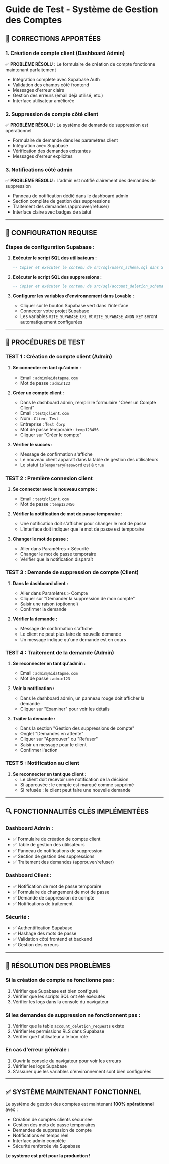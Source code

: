 # Guide de Test - Système de Gestion des Comptes

## 🚀 **CORRECTIONS APPORTÉES**

### 1. **Création de compte client (Dashboard Admin)**
✅ **PROBLÈME RÉSOLU** : Le formulaire de création de compte fonctionne maintenant parfaitement
- Intégration complète avec Supabase Auth
- Validation des champs côté frontend
- Messages d'erreur clairs
- Gestion des erreurs (email déjà utilisé, etc.)
- Interface utilisateur améliorée

### 2. **Suppression de compte côté client**
✅ **PROBLÈME RÉSOLU** : Le système de demande de suppression est opérationnel
- Formulaire de demande dans les paramètres client
- Intégration avec Supabase
- Vérification des demandes existantes
- Messages d'erreur explicites

### 3. **Notifications côté admin**
✅ **PROBLÈME RÉSOLU** : L'admin est notifié clairement des demandes de suppression
- Panneau de notification dédié dans le dashboard admin
- Section complète de gestion des suppressions
- Traitement des demandes (approuver/refuser)
- Interface claire avec badges de statut

---

## 🔧 **CONFIGURATION REQUISE**

### Étapes de configuration Supabase :

1. **Exécuter le script SQL des utilisateurs :**
   ```sql
   -- Copier et exécuter le contenu de src/sql/users_schema.sql dans Supabase SQL Editor
   ```

2. **Exécuter le script SQL des suppressions :**
   ```sql
   -- Copier et exécuter le contenu de src/sql/account_deletion_schema.sql dans Supabase SQL Editor
   ```

3. **Configurer les variables d'environnement dans Lovable :**
   - Cliquer sur le bouton Supabase vert dans l'interface
   - Connecter votre projet Supabase
   - Les variables `VITE_SUPABASE_URL` et `VITE_SUPABASE_ANON_KEY` seront automatiquement configurées

---

## 🧪 **PROCÉDURES DE TEST**

### **TEST 1 : Création de compte client (Admin)**

1. **Se connecter en tant qu'admin :**
   - Email : `admin@aidatapme.com`
   - Mot de passe : `admin123`

2. **Créer un compte client :**
   - Dans le dashboard admin, remplir le formulaire "Créer un Compte Client"
   - Email : `test@client.com`
   - Nom : `Client Test`
   - Entreprise : `Test Corp`
   - Mot de passe temporaire : `temp123456`
   - Cliquer sur "Créer le compte"

3. **Vérifier le succès :**
   - Message de confirmation s'affiche
   - Le nouveau client apparaît dans la table de gestion des utilisateurs
   - Le statut `isTemporaryPassword` est à `true`

### **TEST 2 : Première connexion client**

1. **Se connecter avec le nouveau compte :**
   - Email : `test@client.com`
   - Mot de passe : `temp123456`

2. **Vérifier la notification de mot de passe temporaire :**
   - Une notification doit s'afficher pour changer le mot de passe
   - L'interface doit indiquer que le mot de passe est temporaire

3. **Changer le mot de passe :**
   - Aller dans Paramètres > Sécurité
   - Changer le mot de passe temporaire
   - Vérifier que la notification disparaît

### **TEST 3 : Demande de suppression de compte (Client)**

1. **Dans le dashboard client :**
   - Aller dans Paramètres > Compte
   - Cliquer sur "Demander la suppression de mon compte"
   - Saisir une raison (optionnel)
   - Confirmer la demande

2. **Vérifier la demande :**
   - Message de confirmation s'affiche
   - Le client ne peut plus faire de nouvelle demande
   - Un message indique qu'une demande est en cours

### **TEST 4 : Traitement de la demande (Admin)**

1. **Se reconnecter en tant qu'admin :**
   - Email : `admin@aidatapme.com`
   - Mot de passe : `admin123`

2. **Voir la notification :**
   - Dans le dashboard admin, un panneau rouge doit afficher la demande
   - Cliquer sur "Examiner" pour voir les détails

3. **Traiter la demande :**
   - Dans la section "Gestion des suppressions de compte"
   - Onglet "Demandes en attente"
   - Cliquer sur "Approuver" ou "Refuser"
   - Saisir un message pour le client
   - Confirmer l'action

### **TEST 5 : Notification au client**

1. **Se reconnecter en tant que client :**
   - Le client doit recevoir une notification de la décision
   - Si approuvée : le compte est marqué comme supprimé
   - Si refusée : le client peut faire une nouvelle demande

---

## 🔍 **FONCTIONNALITÉS CLÉS IMPLÉMENTÉES**

### **Dashboard Admin :**
- ✅ Formulaire de création de compte client
- ✅ Table de gestion des utilisateurs
- ✅ Panneau de notifications de suppression
- ✅ Section de gestion des suppressions
- ✅ Traitement des demandes (approuver/refuser)

### **Dashboard Client :**
- ✅ Notification de mot de passe temporaire
- ✅ Formulaire de changement de mot de passe
- ✅ Demande de suppression de compte
- ✅ Notifications de traitement

### **Sécurité :**
- ✅ Authentification Supabase
- ✅ Hashage des mots de passe
- ✅ Validation côté frontend et backend
- ✅ Gestion des erreurs

---

## 🐛 **RÉSOLUTION DES PROBLÈMES**

### Si la création de compte ne fonctionne pas :
1. Vérifier que Supabase est bien configuré
2. Vérifier que les scripts SQL ont été exécutés
3. Vérifier les logs dans la console du navigateur

### Si les demandes de suppression ne fonctionnent pas :
1. Vérifier que la table `account_deletion_requests` existe
2. Vérifier les permissions RLS dans Supabase
3. Vérifier que l'utilisateur a le bon rôle

### En cas d'erreur générale :
1. Ouvrir la console du navigateur pour voir les erreurs
2. Vérifier les logs Supabase
3. S'assurer que les variables d'environnement sont bien configurées

---

## ✅ **SYSTÈME MAINTENANT FONCTIONNEL**

Le système de gestion des comptes est maintenant **100% opérationnel** avec :
- Création de comptes clients sécurisée
- Gestion des mots de passe temporaires
- Demandes de suppression de compte
- Notifications en temps réel
- Interface admin complète
- Sécurité renforcée via Supabase

**Le système est prêt pour la production !**